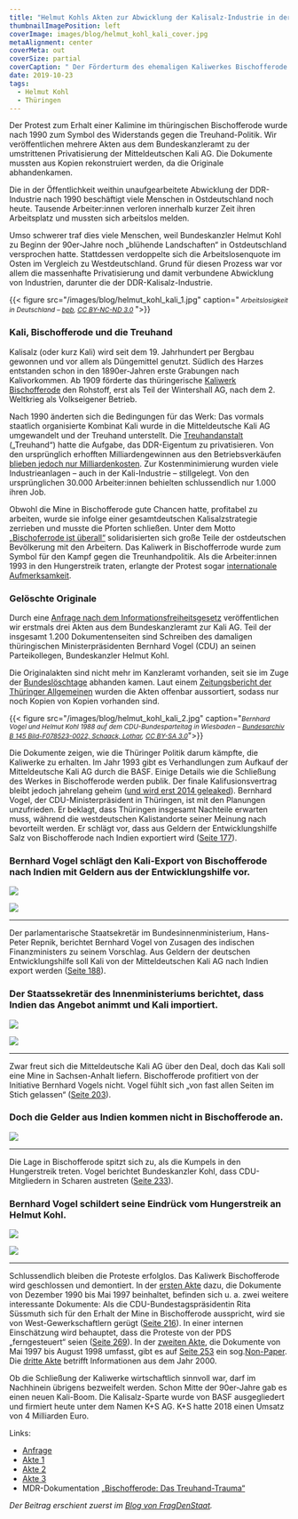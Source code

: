 ```yaml
---
title: "Helmut Kohls Akten zur Abwicklung der Kalisalz-Industrie in der ehemaligen DDR"
thumbnailImagePosition: left
coverImage: images/blog/helmut_kohl_kali_cover.jpg
metaAlignment: center
coverMeta: out
coverSize: partial
coverCaption: " Der Förderturm des ehemaligen Kaliwerkes Bischofferode. – [Wiki Commons by 79.214er](https://commons.wikimedia.org/wiki/File:Kaliwerk_Bischofferode_F%C3%B6rderturm.jpg), [CC BY-SA 3.0](https://creativecommons.org/licenses/by-sa/3.0/deed.en)"
date: 2019-10-23
tags:
  - Helmut Kohl
  - Thüringen
---
```


Der Protest zum Erhalt einer Kalimine im thüringischen Bischofferode wurde nach 1990 zum Symbol des Widerstands gegen die Treuhand-Politik. Wir veröffentlichen mehrere Akten aus dem Bundeskanzleramt zu der umstrittenen Privatisierung der Mitteldeutschen Kali AG. Die Dokumente mussten aus Kopien rekonstruiert werden, da die Originale abhandenkamen.

<!--more-->

Die in der Öffentlichkeit weithin unaufgearbeitete Abwicklung der DDR-Industrie nach 1990 beschäftigt viele Menschen in Ostdeutschland noch heute. Tausende Arbeiter:innen verloren innerhalb kurzer Zeit ihren Arbeitsplatz und mussten sich arbeitslos melden.

Umso schwerer traf dies viele Menschen, weil Bundeskanzler Helmut Kohl zu Beginn der 90er-Jahre noch „blühende Landschaften“ in Ostdeutschland versprochen hatte. Stattdessen verdoppelte sich die Arbeitslosenquote im Osten im Vergleich zu Westdeutschland. Grund für diesen Prozess war vor allem die massenhafte Privatisierung und damit verbundene Abwicklung von Industrien, darunter die der DDR-Kalisalz-Industrie.

{{< figure src="/images/blog/helmut_kohl_kali_1.jpg" caption="<small> *Arbeitslosigkeit in Deutschland – [bpb](https://www.bpb.de/geschichte/deutsche-einheit/lange-wege-der-deutschen-einheit/47242/arbeitslosigkeit), [CC BY-NC-ND 3.0](https://creativecommons.org/licenses/by-nc-nd/3.0/)* </small> ">}}

### Kali, Bischofferode und die Treuhand

Kalisalz (oder kurz Kali) wird seit dem 19. Jahrhundert per Bergbau gewonnen und vor allem als Düngemittel genutzt. Südlich des Harzes entstanden schon in den 1890er-Jahren erste Grabungen nach Kalivorkommen. Ab 1909 förderte das thüringerische [Kaliwerk Bischofferode](https://de.wikipedia.org/wiki/Kaliwerk_Bischofferode) den Rohstoff, erst als Teil der Wintershall AG, nach dem 2. Weltkrieg als Volkseigener Betrieb.

Nach 1990 änderten sich die Bedingungen für das Werk: Das vormals staatlich organisierte Kombinat Kali wurde in die Mitteldeutsche Kali AG umgewandelt und der Treuhand unterstellt. Die [Treuhandanstalt](https://de.wikipedia.org/wiki/Treuhandanstalt) („Treuhand“) hatte die Aufgabe, das DDR-Eigentum zu privatisieren. Von den ursprünglich erhofften Milliardengewinnen aus den Betriebsverkäufen [blieben jedoch nur Milliardenkosten](https://www.wiwo.de/politik/deutschland/rueckblick-wie-die-treuhand-bei-der-ddr-abwicklung-versagte/5220338.html). Zur Kostenminimierung wurden viele Industrieanlagen – auch in der Kali-Industrie – stillgelegt. Von den ursprünglichen 30.000 Arbeiter:innen behielten schlussendlich nur 1.000 ihren Job.

Obwohl die Mine in Bischofferode gute Chancen hatte, profitabel zu arbeiten, wurde sie infolge einer gesamtdeutschen Kalisalzstrategie zerrieben und musste die Pforten schließen. Unter dem Motto [„Bischoferrode ist überall“](https://taz.de/!1606577/) solidarisierten sich große Teile der ostdeutschen Bevölkerung mit den Arbeitern. Das Kaliwerk in Bischofferrode wurde zum Symbol für den Kampf gegen die Treunhandpolitik. Als die Arbeiter:innen 1993 in den Hungerstreik traten, erlangte der Protest sogar [internationale Aufmerksamkeit](https://www.nytimes.com/1993/07/21/world/east-germans-occupying-mine-they-seek-to-save.html).

### Gelöschte Originale

Durch eine [Anfrage nach dem Informationsfreiheitsgesetz](http://fragdenstaat.de/anfrage/ifg-anfrage-aktenzeichen-432-621-02-ka-66-kali-fusion/#nachricht-109504) veröffentlichen wir erstmals drei Akten aus dem Bundeskanzleramt zur Kali AG. Teil der insgesamt 1.200 Dokumentenseiten sind Schreiben des damaligen thüringischen Ministerpräsidenten Bernhard Vogel (CDU) an seinen Parteikollegen, Bundeskanzler Helmut Kohl.

Die Originalakten sind nicht mehr im Kanzleramt vorhanden, seit sie im Zuge der [Bundeslöschtage](https://de.wikipedia.org/wiki/Bundesl%C3%B6schtage) abhanden kamen. Laut einem [Zeitungsbericht der Thüringer Allgemeinen](https://webcache.googleusercontent.com/search?q=cache:GBrcMh467VoJ:https://www.thueringer-allgemeine.de/politik/akten-zur-kali-fusion-im-bundeskanzleramt-blieben-unter-verschluss-id220143235.html+&cd=1&hl=en&ct=clnk&gl=de) wurden die Akten offenbar aussortiert, sodass nur noch Kopien von Kopien vorhanden sind.

{{< figure src="/images/blog/helmut_kohl_kali_2.jpg" caption="<small>*Bernhard Vogel und Helmut Kohl 1988 auf dem CDU-Bundesparteitag in Wiesbaden – [Bundesarchiv B 145 Bild-F078523-0022, Schaack, Lothar](https://commons.wikimedia.org/wiki/File:Bundesarchiv_B_145_Bild-F078523-0022,_Wiesbaden,_CDU-Bundesparteitag,_Kohl,_Vogel.jpg), [CC BY-SA 3.0](https://creativecommons.org/licenses/by-sa/3.0/de/deed)*</small>">}}

Die Dokumente zeigen, wie die Thüringer Politik darum kämpfte, die Kaliwerke zu erhalten. Im Jahr 1993 gibt es Verhandlungen zum Aufkauf der Mitteldeutsche Kali AG durch die BASF. Einige Details wie die Schließung des Werkes in Bischofferode werden publik. Der finale Kalifusionsvertrag bleibt jedoch jahrelang geheim ([und wird erst 2014 geleaked](https://fragdenstaat.de/dokumente/1991-kali-fusionsvertrag/)). Bernhard Vogel, der CDU-Ministerpräsident in Thüringen, ist mit den Planungen unzufrieden. Er beklagt, dass Thüringen insgesamt Nachteile erwarten muss, während die westdeutschen Kalistandorte seiner Meinung nach bevorteilt werden. Er schlägt vor, dass aus Geldern der Entwicklungshilfe Salz von Bischofferode nach Indien exportiert wird ([Seite 177](https://fragdenstaat.de/dokumente/2347-kanzleramt-kali-akte-1-b136-48269/?page=177)).

### Bernhard Vogel schlägt den Kali-Export von Bischofferode nach Indien mit Geldern aus der Entwicklungshilfe vor.

![](/images/blog/helmut_kohl_kali_d1_p1.png)

![](/images/blog/helmut_kohl_kali_d1_p2.png)

<hr>

Der parlamentarische Staatsekretär im Bundesinnenministerium, Hans-Peter Repnik, berichtet Bernhard Vogel von Zusagen des indischen Finanzministers zu seinem Vorschlag. Aus Geldern der deutschen Entwicklungshilfe soll Kali von der Mitteldeutschen Kali AG nach Indien export werden ([Seite 188](https://fragdenstaat.de/dokumente/2347-kanzleramt-kali-akte-1-b136-48269/?page=188)).

### Der Staatssekretär des Innenministeriums berichtet, dass Indien das Angebot animmt und Kali importiert.

![](/images/blog/helmut_kohl_kali_d2_p1.png)

![](/images/blog/helmut_kohl_kali_d2_p2.png)

<hr>

Zwar freut sich die Mitteldeutsche Kali AG über den Deal, doch das Kali soll eine Mine in Sachsen-Anhalt liefern. Bischofferode profitiert von der Initiative Bernhard Vogels nicht. Vogel fühlt sich „von fast allen Seiten im Stich gelassen“ ([Seite 203](https://fragdenstaat.de/dokumente/2347-kanzleramt-kali-akte-1-b136-48269/?page=203)).

### Doch die Gelder aus Indien kommen nicht in Bischofferode an.

![](/images/blog/helmut_kohl_kali_d3_p1.png)

<hr>

Die Lage in Bischofferode spitzt sich zu, als die Kumpels in den Hungerstreik treten. Vogel berichtet Bundeskanzler Kohl, dass CDU-Mitgliedern in Scharen austreten ([Seite 233](https://fragdenstaat.de/dokumente/2347-kanzleramt-kali-akte-1-b136-48269/?page=233)).

### Bernhard Vogel schildert seine Eindrück vom Hungerstreik an Helmut Kohl.

![](/images/blog/helmut_kohl_kali_d4_p1.png)

![](/images/blog/helmut_kohl_kali_d4_p2.png)

<hr>

Schlussendlich bleiben die Proteste erfolglos. Das Kaliwerk Bischofferode wird geschlossen und demontiert. In der [ersten Akte](https://fragdenstaat.de/dokumente/2347-kanzleramt-kali-akte-1-b136-48269/) dazu, die Dokumente von Dezember 1990 bis Mai 1997 beinhaltet, befinden sich u. a. zwei weitere interessante Dokumente: Als die CDU-Bundestagspräsidentin Rita Süssmuth sich für den Erhalt der Mine in Bischofferode ausspricht, wird sie von West-Gewerkschaftlern gerügt ([Seite 216](https://fragdenstaat.de/dokumente/2347-kanzleramt-kali-akte-1-b136-48269/?page=216)). In einer internen Einschätzung wird behauptet, dass die Proteste von der PDS „ferngesteuert“ seien ([Seite 269](https://fragdenstaat.de/dokumente/2347-kanzleramt-kali-akte-1-b136-48269/?page=269)). In der [zweiten Akte](https://fragdenstaat.de/dokumente/2345-kanzleramt-kali-akte-2-b136-48270/?beta), die Dokumente von Mai 1997 bis August 1998 umfasst, gibt es auf [Seite 253](https://fragdenstaat.de/dokumente/2345-kanzleramt-kali-akte-2-b136-48270/?page=253&beta) ein sog.[Non-Paper](https://de.wikipedia.org/wiki/Non-Paper). Die [dritte Akte](https://fragdenstaat.de/dokumente/2352-kanzleramt-kali-akte-3-b136-48271/?beta) betrifft Informationen aus dem Jahr 2000.

Ob die Schließung der Kaliwerke wirtschaftlich sinnvoll war, darf im Nachhinein übrigens bezweifelt werden. Schon Mitte der 90er-Jahre gab es einen neuen Kali-Boom. Die Kalisalz-Sparte wurde von BASF ausgegliedert und firmiert heute unter dem Namen K+S AG. K+S hatte 2018 einen Umsatz von 4 Milliarden Euro.

Links:

- [Anfrage](https://fragdenstaat.de/anfrage/ifg-anfrage-aktenzeichen-432-621-02-ka-66-kali-fusion/#nachricht-109504)
- [Akte 1](https://fragdenstaat.de/dokumente/2347-kanzleramt-kali-akte-1-b136-48269/)
- [Akte 2](https://fragdenstaat.de/dokumente/2345-kanzleramt-kali-akte-2-b136-48270/)
- [Akte 3](https://fragdenstaat.de/dokumente/2352-kanzleramt-kali-akte-3-b136-48271/)
- MDR-Dokumentation [„Bischofferode: Das Treuhand-Trauma“](https://www.youtube.com/watch?v=NYr5rOkT9Nw)

_Der Beitrag erschient zuerst im [Blog von FragDenStaat](https://fragdenstaat.de/blog/2019/10/23/kanzleramt-kali-salz/)._
